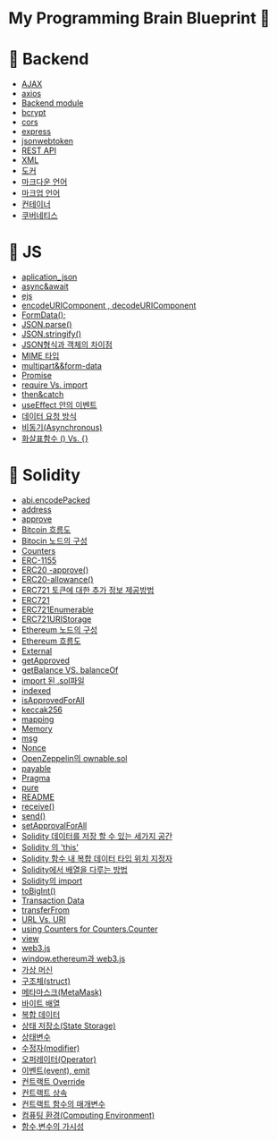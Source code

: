 # My Programming Brain Blueprint 💾

# 🧠 Backend
* [AJAX](https://github.com/killthecardz/Obsidian/blob/main/Backend/AJAX.md)
* [axios](https://github.com/killthecardz/Obsidian/blob/main/Backend/axios.md)
* [Backend module](https://github.com/killthecardz/Obsidian/blob/main/Backend/Backend%20module.md)
* [bcrypt](https://github.com/killthecardz/Obsidian/blob/main/Backend/bcrypt.md)
* [cors](https://github.com/killthecardz/Obsidian/blob/main/Backend/cors.md)
* [express](https://github.com/killthecardz/Obsidian/blob/main/Backend/express.md)
* [jsonwebtoken](https://github.com/killthecardz/Obsidian/blob/main/Backend/jsonwebtoken.md)
* [REST API](https://github.com/killthecardz/Obsidian/blob/main/Backend/REST%20API.md)
* [XML](https://github.com/killthecardz/Obsidian/blob/main/Backend/XML.md)
* [도커](https://github.com/killthecardz/Obsidian/blob/main/Backend/%EB%8F%84%EC%BB%A4.md)
* [마크다운 언어](https://github.com/killthecardz/Obsidian/blob/main/Backend/%EB%A7%88%ED%81%AC%EB%8B%A4%EC%9A%B4%20%EC%96%B8%EC%96%B4.md)
* [마크업 언어](https://github.com/killthecardz/Obsidian/blob/main/Backend/%EB%A7%88%ED%81%AC%EC%97%85%20%EC%96%B8%EC%96%B4.md)
* [컨테이너](https://github.com/killthecardz/Obsidian/blob/main/Backend/%EC%BB%A8%ED%85%8C%EC%9D%B4%EB%84%88.md)
* [쿠버네티스](https://github.com/killthecardz/Obsidian/blob/main/Backend/%EC%BF%A0%EB%B2%84%EB%84%A4%ED%8B%B0%EC%8A%A4.md)

# 🧠 JS
* [aplication_json](https://github.com/killthecardz/Obsidian/blob/main/JS/aplication_json.md)
* [async&await](https://github.com/killthecardz/Obsidian/blob/main/JS/async%26await.md)
* [ejs](https://github.com/killthecardz/Obsidian/blob/main/JS/ejs.md)
* [encodeURIComponent , decodeURIComponent](https://github.com/killthecardz/Obsidian/blob/main/JS/encodeURIComponent%20%2C%20decodeURIComponent.md)
* [FormData();](https://github.com/killthecardz/Obsidian/blob/main/JS/FormData()%3B.md)
* [JSON.parse()](https://github.com/killthecardz/Obsidian/blob/main/JS/JSON.parse().md)
* [JSON.stringify()](https://github.com/killthecardz/Obsidian/blob/main/JS/JSON.stringify().md)
* [JSON형식과 객체의 차이점](https://github.com/killthecardz/Obsidian/blob/main/JS/JSON%ED%98%95%EC%8B%9D%EA%B3%BC%20%EA%B0%9D%EC%B2%B4%EC%9D%98%20%EC%B0%A8%EC%9D%B4%EC%A0%90.md)
* [MIME 타입](https://github.com/killthecardz/Obsidian/blob/main/JS/MIME%20%ED%83%80%EC%9E%85.md)
* [multipart&&form-data](https://github.com/killthecardz/Obsidian/blob/main/JS/multipart%26%26form-data.md)
* [Promise](https://github.com/killthecardz/Obsidian/blob/main/JS/Promise.md)
* [require Vs. import](https://github.com/killthecardz/Obsidian/blob/main/JS/require%20Vs.%20import.md)
* [then&catch](https://github.com/killthecardz/Obsidian/blob/main/JS/then%26catch.md)
* [useEffect 안의 이벤트](https://github.com/killthecardz/Obsidian/blob/main/JS/useEffect%20%EC%95%88%EC%9D%98%20%EC%9D%B4%EB%B2%A4%ED%8A%B8.md)
* [데이터 요청 방식](https://github.com/killthecardz/Obsidian/blob/main/JS/%EB%8D%B0%EC%9D%B4%ED%84%B0%20%EC%9A%94%EC%B2%AD%20%EB%B0%A9%EC%8B%9D.md)
* [비동기(Asynchronous)](https://github.com/killthecardz/Obsidian/blob/main/JS/%EB%B9%84%EB%8F%99%EA%B8%B0(Asynchronous).md)
* [화살표함수 () Vs. {}](https://github.com/killthecardz/Obsidian/blob/main/JS/%ED%99%94%EC%82%B4%ED%91%9C%ED%95%A8%EC%88%98%20()%20Vs.%20%7B%7D.md)

# 🧠 Solidity
* [abi.encodePacked](https://github.com/killthecardz/Obsidian/blob/main/Solidity/abi.encodePacked.md)
* [address](https://github.com/killthecardz/Obsidian/blob/main/Solidity/address.md)
* [approve](https://github.com/killthecardz/Obsidian/blob/main/Solidity/approve.md)
* [Bitcoin 흐름도](https://github.com/killthecardz/Obsidian/blob/main/Solidity/Bitcoin%20%ED%9D%90%EB%A6%84%EB%8F%84.md)
* [Bitocin 노드의 구성](https://github.com/killthecardz/Obsidian/blob/main/Solidity/Bitocin%20%EB%85%B8%EB%93%9C%EC%9D%98%20%EA%B5%AC%EC%84%B1.md)
* [Counters](https://github.com/killthecardz/Obsidian/blob/main/Solidity/Counters.md)
* [ERC-1155](https://github.com/killthecardz/Obsidian/blob/main/Solidity/ERC-1155.md)
* [ERC20 -approve()](https://github.com/killthecardz/Obsidian/blob/main/Solidity/ERC20%20-approve().md)
* [ERC20-allowance()](https://github.com/killthecardz/Obsidian/blob/main/Solidity/ERC20-allowance().md)
* [ERC721 토큰에 대한 추가 정보 제공방법](https://github.com/killthecardz/Obsidian/blob/main/Solidity/ERC721%20%ED%86%A0%ED%81%B0%EC%97%90%20%EB%8C%80%ED%95%9C%20%EC%B6%94%EA%B0%80%20%EC%A0%95%EB%B3%B4%20%EC%A0%9C%EA%B3%B5%EB%B0%A9%EB%B2%95.md)
* [ERC721](https://github.com/killthecardz/Obsidian/blob/main/Solidity/ERC721.md)
* [ERC721Enumerable](https://github.com/killthecardz/Obsidian/blob/main/Solidity/ERC721Enumerable.md)
* [ERC721URIStorage](https://github.com/killthecardz/Obsidian/blob/main/Solidity/ERC721URIStorage.md)
* [Ethereum 노드의 구성](https://github.com/killthecardz/Obsidian/blob/main/Solidity/Ethereum%20%EB%85%B8%EB%93%9C%EC%9D%98%20%EA%B5%AC%EC%84%B1.md)
* [Ethereum 흐름도](https://github.com/killthecardz/Obsidian/blob/main/Solidity/Ethereum%20%ED%9D%90%EB%A6%84%EB%8F%84.md)
* [External](https://github.com/killthecardz/Obsidian/blob/main/Solidity/External.md)
* [getApproved](https://github.com/killthecardz/Obsidian/blob/main/Solidity/getApproved.md)
* [getBalance VS. balanceOf](https://github.com/killthecardz/Obsidian/blob/main/Solidity/getBalance%20VS.%20balanceOf.md)
* [import 된 .sol파일](https://github.com/killthecardz/Obsidian/blob/main/Solidity/import%20%EB%90%9C%20.sol%ED%8C%8C%EC%9D%BC.md)
* [indexed](https://github.com/killthecardz/Obsidian/blob/main/Solidity/indexed.md)
* [isApprovedForAll](https://github.com/killthecardz/Obsidian/blob/main/Solidity/isApprovedForAll.md)
* [keccak256](https://github.com/killthecardz/Obsidian/blob/main/Solidity/keccak256.md)
* [mapping](https://github.com/killthecardz/Obsidian/blob/main/Solidity/mapping.md)
* [Memory](https://github.com/killthecardz/Obsidian/blob/main/Solidity/Memory.md)
* [msg](https://github.com/killthecardz/Obsidian/blob/main/Solidity/msg.md)
* [Nonce](https://github.com/killthecardz/Obsidian/blob/main/Solidity/Nonce.md)
* [OpenZeppelin의 ownable.sol](https://github.com/killthecardz/Obsidian/blob/main/Solidity/OpenZeppelin%EC%9D%98%20ownable.sol.md)
* [payable](https://github.com/killthecardz/Obsidian/blob/main/Solidity/payable.md)
* [Pragma](https://github.com/killthecardz/Obsidian/blob/main/Solidity/Pragma.md)
* [pure](https://github.com/killthecardz/Obsidian/blob/main/Solidity/pure.md)
* [README](https://github.com/killthecardz/Obsidian/blob/main/Solidity/README.md)
* [receive()](https://github.com/killthecardz/Obsidian/blob/main/Solidity/receive().md)
* [send()](https://github.com/killthecardz/Obsidian/blob/main/Solidity/send().md)
* [setApprovalForAll](https://github.com/killthecardz/Obsidian/blob/main/Solidity/setApprovalForAll.md)
* [Solidity 데이터를 저장 할 수 있는 세가지 공간](https://github.com/killthecardz/Obsidian/blob/main/Solidity/Solidity%20%EB%8D%B0%EC%9D%B4%ED%84%B0%EB%A5%BC%20%EC%A0%80%EC%9E%A5%20%ED%95%A0%20%EC%88%98%20%EC%9E%88%EB%8A%94%20%EC%84%B8%EA%B0%80%EC%A7%80%20%EA%B3%B5%EA%B0%84.md)
* [Solidity 의 'this'](https://github.com/killthecardz/Obsidian/blob/main/Solidity/Solidity%20%EC%9D%98%20'this'.md)
* [Solidity 함수 내 복합 데이터 타입 위치 지정자](https://github.com/killthecardz/Obsidian/blob/main/Solidity/Solidity%20%ED%95%A8%EC%88%98%20%EB%82%B4%20%EB%B3%B5%ED%95%A9%20%EB%8D%B0%EC%9D%B4%ED%84%B0%20%ED%83%80%EC%9E%85%20%EC%9C%84%EC%B9%98%20%EC%A7%80%EC%A0%95%EC%9E%90.md)
* [Solidity에서 배열을 다루는 방법](https://github.com/killthecardz/Obsidian/blob/main/Solidity/Solidity%EC%97%90%EC%84%9C%20%EB%B0%B0%EC%97%B4%EC%9D%84%20%EB%8B%A4%EB%A3%A8%EB%8A%94%20%EB%B0%A9%EB%B2%95.md)
* [Solidity의 import](https://github.com/killthecardz/Obsidian/blob/main/Solidity/Solidity%EC%9D%98%20import.md)
* [toBigInt()](https://github.com/killthecardz/Obsidian/blob/main/Solidity/toBigInt().md)
* [Transaction Data](https://github.com/killthecardz/Obsidian/blob/main/Solidity/Transaction%20Data.md)
* [transferFrom](https://github.com/killthecardz/Obsidian/blob/main/Solidity/transferFrom.md)
* [URL Vs. URI](https://github.com/killthecardz/Obsidian/blob/main/Solidity/URL%20Vs.%20URI.md)
* [using Counters for Counters.Counter](https://github.com/killthecardz/Obsidian/blob/main/Solidity/using%20Counters%20for%20Counters.Counter.md)
* [view](https://github.com/killthecardz/Obsidian/blob/main/Solidity/view.md)
* [web3.js](https://github.com/killthecardz/Obsidian/blob/main/Solidity/web3.js.md)
* [window.ethereum과 web3.js](https://github.com/killthecardz/Obsidian/blob/main/Solidity/window.ethereum%EA%B3%BC%20web3.js.md)
* [가상 머신](https://github.com/killthecardz/Obsidian/blob/main/Solidity/%EA%B0%80%EC%83%81%20%EB%A8%B8%EC%8B%A0.md)
* [구조체(struct)](https://github.com/killthecardz/Obsidian/blob/main/Solidity/%EA%B5%AC%EC%A1%B0%EC%B2%B4(struct).md)
* [메타마스크(MetaMask)](https://github.com/killthecardz/Obsidian/blob/main/Solidity/%EB%A9%94%ED%83%80%EB%A7%88%EC%8A%A4%ED%81%AC(MetaMask).md)
* [바이트 배열](https://github.com/killthecardz/Obsidian/blob/main/Solidity/%EB%B0%94%EC%9D%B4%ED%8A%B8%20%EB%B0%B0%EC%97%B4.md)
* [복합 데이터](https://github.com/killthecardz/Obsidian/blob/main/Solidity/%EB%B3%B5%ED%95%A9%20%EB%8D%B0%EC%9D%B4%ED%84%B0.md)
* [상태 저장소(State Storage)](https://github.com/killthecardz/Obsidian/blob/main/Solidity/%EC%83%81%ED%83%9C%20%EC%A0%80%EC%9E%A5%EC%86%8C(State%20Storage).md)
* [상태변수](https://github.com/killthecardz/Obsidian/blob/main/Solidity/%EC%83%81%ED%83%9C%EB%B3%80%EC%88%98.md)
* [수정자(modifier)](https://github.com/killthecardz/Obsidian/blob/main/Solidity/%EC%88%98%EC%A0%95%EC%9E%90(modifier).md)
* [오퍼레이터(Operator)](https://github.com/killthecardz/Obsidian/blob/main/Solidity/%EC%98%A4%ED%8D%BC%EB%A0%88%EC%9D%B4%ED%84%B0(Operator).md)
* [이벤트(event), emit](https://github.com/killthecardz/Obsidian/blob/main/Solidity/%EC%9D%B4%EB%B2%A4%ED%8A%B8(event)%2C%20emit.md)
* [컨트랙트 Override](https://github.com/killthecardz/Obsidian/blob/main/Solidity/%EC%BB%A8%ED%8A%B8%EB%9E%99%ED%8A%B8%20Override.md)
* [컨트랙트 상속](https://github.com/killthecardz/Obsidian/blob/main/Solidity/%EC%BB%A8%ED%8A%B8%EB%9E%99%ED%8A%B8%20%EC%83%81%EC%86%8D.md)
* [컨트랙트 함수의 매개변수](https://github.com/killthecardz/Obsidian/blob/main/Solidity/%EC%BB%A8%ED%8A%B8%EB%9E%99%ED%8A%B8%20%ED%95%A8%EC%88%98%EC%9D%98%20%EB%A7%A4%EA%B0%9C%EB%B3%80%EC%88%98.md)
* [컴퓨팅 환경(Computing Environment)](https://github.com/killthecardz/Obsidian/blob/main/Solidity/%EC%BB%B4%ED%93%A8%ED%8C%85%20%ED%99%98%EA%B2%BD(Computing%20Environment).md)
* [함수,변수의 가시성](https://github.com/killthecardz/Obsidian/blob/main/Solidity/%ED%95%A8%EC%88%98%2C%EB%B3%80%EC%88%98%EC%9D%98%20%EA%B0%80%EC%8B%9C%EC%84%B1.md)

